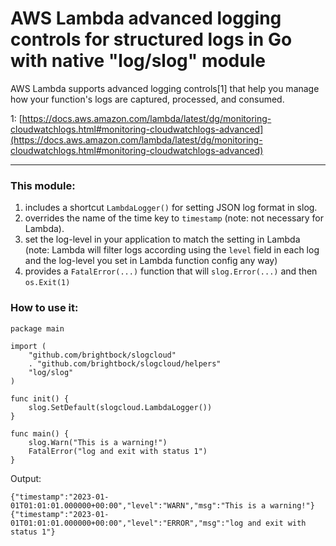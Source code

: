 # AWS Lambda advanced logging controls for structured logs in Go with native "log/slog" module

AWS Lambda supports advanced logging controls[1] that help you manage how your function's logs are captured, processed, and consumed.

1: [https://docs.aws.amazon.com/lambda/latest/dg/monitoring-cloudwatchlogs.html#monitoring-cloudwatchlogs-advanced](https://docs.aws.amazon.com/lambda/latest/dg/monitoring-cloudwatchlogs.html#monitoring-cloudwatchlogs-advanced)

---

### This module:

1. includes a shortcut `LambdaLogger()` for setting JSON log format in slog.
1. overrides the name of the time key to `timestamp` (note: not necessary for Lambda).
2. set the log-level in your application to match the setting in Lambda (note: Lambda will filter logs according using the `level` field in each log and the log-level you set in Lambda function config any way)
3. provides a `FatalError(...)` function that will `slog.Error(...)` and then `os.Exit(1)`

### How to use it:

```
package main

import (
    "github.com/brightbock/slogcloud"
    . "github.com/brightbock/slogcloud/helpers"
    "log/slog"
)

func init() {
    slog.SetDefault(slogcloud.LambdaLogger())
}

func main() {
    slog.Warn("This is a warning!")
    FatalError("log and exit with status 1")
}
```

Output:
```
{"timestamp":"2023-01-01T01:01:01.000000+00:00","level":"WARN","msg":"This is a warning!"}
{"timestamp":"2023-01-01T01:01:01.000000+00:00","level":"ERROR","msg":"log and exit with status 1"}
```
